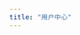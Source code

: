```yaml
---
title: "用户中心"
---
```

<script setup lang="ts">
  import UserCenter from "@/views/usercenter/TheUserCenter.vue"
</script>

<UserCenter />
